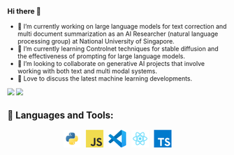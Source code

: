 ### Hi there 👋




- 🔭 I’m currently working on large language models for text correction and multi document summarization as an AI Researcher (natural language processing group) at National University of Singapore.
- 🌱 I’m currently learning Controlnet techniques for stable diffusion and the effectiveness of prompting for large language models.
- 👯 I’m looking to collaborate on generative AI projects that involve working with both text and multi modal systems.
- 💬 Love to discuss the latest machine learning developments.


[![](https://img.shields.io/badge/linkedin-%230077B5.svg?style=for-the-badge&logo=linkedin)](https://www.linkedin.com/in/srinivasan-nandakumar-978b76114)  [![](https://img.shields.io/badge/gmail-%230077B5.svg?style=for-the-badge&logo=gmail)](srini481@gmail.com)

<!-- <img src="https://github-readme-stats.vercel.app/api?username=srini-98&show_icons=true"/> -->

<!-- ![](https://visitor-badge.laobi.icu/badge?page_id=srini-98) -->

## 🧰 Languages and Tools:
<p align="center">
<img src="https://raw.githubusercontent.com/github/explore/80688e429a7d4ef2fca1e82350fe8e3517d3494d/topics/python/python.png" alt="Python" height="40" style="vertical-align:top; margin:4px">
<img src="https://raw.githubusercontent.com/github/explore/80688e429a7d4ef2fca1e82350fe8e3517d3494d/topics/javascript/javascript.png" alt="Javascript" height="40" style="vertical-align:top; margin:4px">
<img src="https://raw.githubusercontent.com/github/explore/80688e429a7d4ef2fca1e82350fe8e3517d3494d/topics/visual-studio-code/visual-studio-code.png" alt="VS Code" height="40" style="vertical-align:top; margin:4px">
 <img src="https://raw.githubusercontent.com/github/explore/80688e429a7d4ef2fca1e82350fe8e3517d3494d/topics/react/react.png" alt="react" height="40" style="vertical-align:top; margin:4px">
  <img src="https://raw.githubusercontent.com/github/explore/80688e429a7d4ef2fca1e82350fe8e3517d3494d/topics/typescript/typescript.png" alt="typescript" height="40" style="vertical-align:top; margin:4px">
</p>
